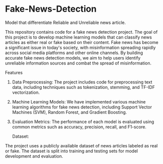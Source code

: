 # Fake-News-Detection
Model that differentiate Reliable and Unreliable news article.

This repository contains code for a fake news detection project. The goal of this project is to develop machine learning models that can classify news articles as either real or fake based on their content. Fake news has become a significant issue in today's society, with misinformation spreading rapidly across social media platforms and other online channels. By building accurate fake news detection models, we aim to help users identify unreliable information sources and combat the spread of misinformation.

Features
1. Data Preprocessing: The project includes code for preprocessing text data, including techniques such as tokenization, stemming, and TF-IDF vectorization.

2. Machine Learning Models: We have implemented various machine learning algorithms for fake news detection, including Support Vector Machines (SVM), Random Forest, and Gradient Boosting.

3. Evaluation Metrics: The performance of each model is evaluated using common metrics such as accuracy, precision, recall, and F1-score.



   Dataset:

The project uses a publicly available dataset of news articles labeled as real or fake. The dataset is split into training and testing sets for model development and evaluation.









